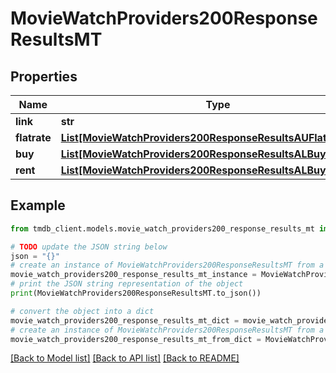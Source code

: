 # MovieWatchProviders200ResponseResultsMT


## Properties

Name | Type | Description | Notes
------------ | ------------- | ------------- | -------------
**link** | **str** |  | [optional] 
**flatrate** | [**List[MovieWatchProviders200ResponseResultsAUFlatrateInner]**](MovieWatchProviders200ResponseResultsAUFlatrateInner.md) |  | [optional] 
**buy** | [**List[MovieWatchProviders200ResponseResultsALBuyInner]**](MovieWatchProviders200ResponseResultsALBuyInner.md) |  | [optional] 
**rent** | [**List[MovieWatchProviders200ResponseResultsALBuyInner]**](MovieWatchProviders200ResponseResultsALBuyInner.md) |  | [optional] 

## Example

```python
from tmdb_client.models.movie_watch_providers200_response_results_mt import MovieWatchProviders200ResponseResultsMT

# TODO update the JSON string below
json = "{}"
# create an instance of MovieWatchProviders200ResponseResultsMT from a JSON string
movie_watch_providers200_response_results_mt_instance = MovieWatchProviders200ResponseResultsMT.from_json(json)
# print the JSON string representation of the object
print(MovieWatchProviders200ResponseResultsMT.to_json())

# convert the object into a dict
movie_watch_providers200_response_results_mt_dict = movie_watch_providers200_response_results_mt_instance.to_dict()
# create an instance of MovieWatchProviders200ResponseResultsMT from a dict
movie_watch_providers200_response_results_mt_from_dict = MovieWatchProviders200ResponseResultsMT.from_dict(movie_watch_providers200_response_results_mt_dict)
```
[[Back to Model list]](../README.md#documentation-for-models) [[Back to API list]](../README.md#documentation-for-api-endpoints) [[Back to README]](../README.md)


